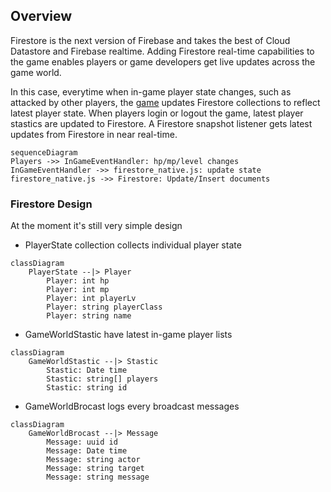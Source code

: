 ## Overview

Firestore is the next version of Firebase and takes the best of Cloud Datastore and Firebase realtime. Adding Firestore real-time capabilities to the game enables players or game developers get live updates across the game world.

In this case, everytime when in-game player state changes, such as attacked by other players, the [game](./game-core/utils/firestore_native.js) updates Firestore collections to reflect latest player state. When players login or logout the game, latest player stastics are updated to Firestore. A Firestore snapshot listener gets latest updates from Firestore in near real-time.

```mermaid
sequenceDiagram
Players ->> InGameEventHandler: hp/mp/level changes
InGameEventHandler ->> firestore_native.js: update state
firestore_native.js ->> Firestore: Update/Insert documents
```


### Firestore Design

At the moment it's still very simple design

- PlayerState collection collects individual player state

```mermaid
classDiagram
    PlayerState --|> Player
        Player: int hp
        Player: int mp
        Player: int playerLv
        Player: string playerClass
        Player: string name
```

- GameWorldStastic have latest in-game player lists

```mermaid
classDiagram
    GameWorldStastic --|> Stastic
        Stastic: Date time
        Stastic: string[] players
        Stastic: string id
```

-   GameWorldBrocast logs every broadcast messages


```mermaid
classDiagram
    GameWorldBrocast --|> Message
        Message: uuid id
        Message: Date time
        Message: string actor
        Message: string target
        Message: string message
```
